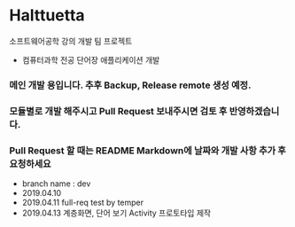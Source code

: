﻿# Halttuetta 
소프트웨어공학 강의 개발 팀 프로젝트
- 컴퓨터과학 전공 단어장 애플리케이션 개발

### 메인 개발 용입니다. 추후 Backup, Release remote 생성 예정.
### 모듈별로 개발 해주시고 Pull Request 보내주시면 검토 후 반영하겠습니다.
### Pull Request 할 때는 README Markdown에 날짜와 개발 사항 추가 후 요청하세요
- branch name : dev
- 2019.04.10
- 2019.04.11 full-req test by temper
- 2019.04.13 계층화면, 단어 보기 Activity 프로토타입 제작

